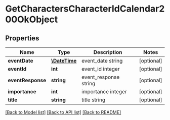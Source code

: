 # GetCharactersCharacterIdCalendar200OkObject

## Properties
Name | Type | Description | Notes
------------ | ------------- | ------------- | -------------
**eventDate** | [**\DateTime**](\DateTime.md) | event_date string | [optional] 
**eventId** | **int** | event_id integer | [optional] 
**eventResponse** | **string** | event_response string | [optional] 
**importance** | **int** | importance integer | [optional] 
**title** | **string** | title string | [optional] 

[[Back to Model list]](../README.md#documentation-for-models) [[Back to API list]](../README.md#documentation-for-api-endpoints) [[Back to README]](../README.md)


